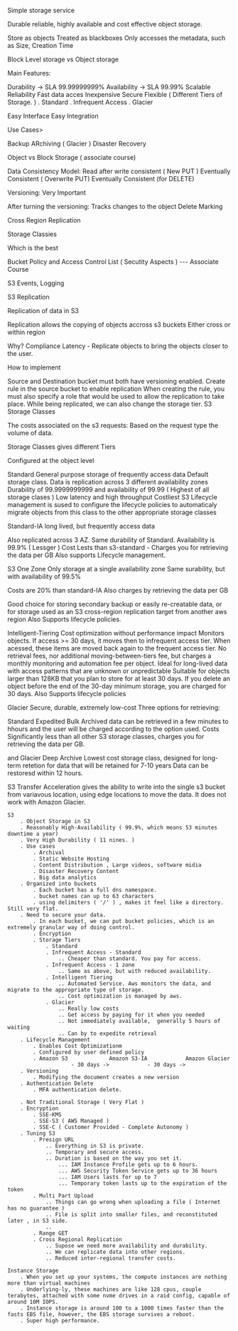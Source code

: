 Simple storage service

Durable reliable, highly available and cost effective object storage.

Store as objects
Treated as blackboxes
Only accesses the metadata, such as
Size, Creation Time

Block Level storage vs Object storage

Main Features:

Durability -> SLA 99.99999999%
Availability -> SLA 99.99%
Scalable
Reliability
Fast data acces
Inexpensive
Secure
Flexible ( Different Tiers of Storage. )
. Standard
. Infrequent Access
. Glacier

Easy Interface
Easy Integration

Use Cases>

Backup
ARchiving ( Glacier )
Disaster Recovery

Object vs Block Storage ( associate course)

Data Consistency Model:
Read after write consistent ( New PUT )
Eventually Consistent ( Overwrite PUT)
Eventually Consistent (for DELETE)

Versioning:
Very Important

After turning the versioning:
Tracks changes to the object
Delete Marking

Cross Region Replication

Storage Classies

Which is the best

Bucket Policy and Access Control List ( Secutity Aspects ) --- Associate Course

S3 Events, Logging

S3 Replication

Replication of data in S3

Replication allows the copying of objects accross s3 buckets
Either cross or within region

Why?
Compliance
Latency - Replicate objects to bring the objects closer to the user.

How to implement

Source and Destination bucket must both have versioning enabled.
Create rule in the source bucket to enable replication
When creating the rule, you must also specify a role that would be used to allow the replication to take place.
While being replicated, we can also change the storage tier.
S3 Storage Classes

The costs associated on the s3 requests:
Based on
the request type
the volume of data.

Storage Classes gives different Tiers

Configured at the object level

Standard
General purpose storage of frequently access data
Default storage class.
Data is replication across 3 different availability zones
Durability of 99.9999999999 and availability of 99.99 ( Highest of all storage clases )
Low latency and high throughput
Costliest
S3 Lifecycle management is sused to configure the lifecycle policies to automaticaly migrate objects from this class to the other appropriate storage classes

Standard-IA
long lived, but frequently access data

Also replicated across 3 AZ.
Same durability of Standard.
Availability is 99.9% ( Lessger )
Cost Lests than s3-standard - Charges you for retrieving the data per GB
Also supports Lifecycle management.

S3 One Zone
Only storage at a single availability zone
Same surability, but with availability of 99.5%

Costs are 20% than standard-IA
Also charges by retrieving the data per GB

Good choice for storing secondary backup or easily re-creatable data, or for storage used as an S3 cross-region replication target from another aws region
Also Supports lifecycle policies.

Intelligent-Tiering
Cost optimization without performance impact
Monitors objects. If access >= 30 days, it moves then to infrequent access tier.
When acessed, these items are moved back again to the frequent access tier.
No retrieval fees, nor additional moving-between-tiers fee, but charges a monthly monitoring and automation fee per object.
Ideal for long-lived data with access patterns that are unknown or unpredictable
Suitable for objects larger than 128KB that you plan to store for at least 30 days.
If you delete an object before the end of the 30-day minimum storage, you are charged for 30 days.
Also Supports lifecycle policies

Glacier
Secure, durable, extremely low-cost
Three options for retrieving:

Standard
Expedited
Bulk
Archived data can be retrieved in a few minutes to hhours and the user will be charged according to the option used.
Costs Significantly less than all other S3 storage classes, charges you for retrieving the data per GB.

and Glacier Deep Archive
Lowest cost storage class, designed for long-term retetion for data that will be retained for 7-10 years
Data can be restoresd within 12 hours.

S3 Transfer Acceleration gives the ability to write into the single s3 bucket from variavous location, using edge locations to move the data. It does not work with Amazon Glacier.

```
S3
    . Object Storage in S3
    . Reasonably High-Availability ( 99.9%, which means 53 minutes downtime a year)
    . Very High Durability ( 11 nines. )
    . Use cases
        . Archival
        . Static Website Hosting
        . Content Distribution , Large videos, software midia
        . Disaster Recovery Content
        . Big data analytics
    . Organized into buckets
        . Each bucket has a full dns namespace.
        . bucket names can up to 63 characters
        . using delimiters ( '/' ) , makes it feel like a directory. Still very flat.
    . Need to secure your data.
        . In each bucket, we can put bucket policies, which is an extremely granular way of doing control.
        . Encryption
        . Storage Tiers 
            . Standard
            . Infrequent Access - Standard
                .. Cheaper than standard. You pay for access.
            . Infrequent Access - 1 zone
                .. Same as above, but with reduced availability. 
            . Intelligent Tiering
                .. Automated Service. Aws monitors the data, and migrate to the appropriate type of storage. 
                .. Cost optimization is managed by aws.
            . Glacier
                .. Really low costs
                .. Get access by paying for it when you needed
                .. Not immediately available,  generally 5 hours of waiting
                .. Can by to expedite retrieval
    . Lifecycle Management
        . Enables Cost Optimizationm
        . Configured by user defined policy
        . Amazon S3             Amazon S3-IA            Amazon Glacier
                    - 30 days ->            - 30 days -> 
    . Versioning
        . Modifying the document creates a new version
    . Authentication Delete
        . MFA authentication delete.

    . Not Traditional Storage ( Very Flat )
    . Encryption
        . SSE-KMS
        . SSE-S3 ( AWS Managed )
        . SSE-C ( Customer Provided - Complete Autonomy )
    . Tuning S3
        . Presign URL
            .. Everything in S3 is private. 
            .. Temporary and secure access.
            .. Duration is based on the way you set it.
                ... IAM Instance Profile gets up to 6 hours.
                ... AWS Security Token Service gets up to 36 hours
                ... IAM Users lasts for up to 7
                ... Temporary token lasts up to the expiration of the token
        . Multi Part Upload
            .. Things can go wrong when uploading a file ( Internet has no guarantee )
            .. File is split into smaller files, and reconstituted later , in S3 side.
            .. 
        . Range GET
        . Cross Regional Replication
            .. Supose we need more availability and durability.
            .. We can replicate data into other regions.
            .. Reduced inter-regional transfer costs.

Instance Storage
    . When you set up your systems, the compute instances are nothing more than virtual machines
    . Underlying-ly, these machines are like 128 cpus, couple terabytes, attached with some nvme drives in a raid config, capable of around 10M IOPS. 
    . Instance storage is around 100 to a 1000 times faster than the fasts EBS file, however, the EBS storage survives a reboot. 
    . Super high performance.                  
```
